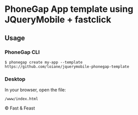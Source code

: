 # PhoneGap App template using JQueryMobile + fastclick

## Usage

### PhoneGap CLI

    $ phonegap create my-app --template https://github.com/loiane/jquerymobile-phonegap-template

### Desktop

In your browser, open the file:

    /www/index.html

&copy; Fast & Feast
